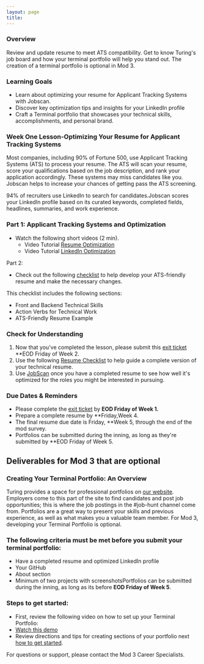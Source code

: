```yaml
---
layout: page
title:
---
```


### Overview

Review and update resume to meet ATS compatibility. Get to know Turing's job board and how your terminal portfolio will help you stand out. The creation of a terminal portfolio is optional in Mod 3.   

### Learning Goals

*  Learn about optimizing your resume for Applicant Tracking Systems with Jobscan.
*  Discover key optimization tips and insights for your LinkedIn profile
*  Craft a Terminal portfolio that showcases your technical skills, accomplishments, and personal brand.

### Week One Lesson-Optimizing Your Resume for Applicant Tracking Systems
Most companies, including 90% of Fortune 500, use Applicant Tracking Systems (ATS) to process your resume. The ATS will scan your resume, score your qualifications based on the job description, and rank your application accordingly. These systems may miss candidates like you. Jobscan helps to increase your chances of getting pass the ATS screening. 

94% of recruiters use LinkedIn to search for candidates.Jobscan scores your LinkedIn profile based on its curated keywords, completed fields, headlines, summaries, and work experience.

### Part 1: Applicant Tracking Systems and Optimization 
* Watch the following short videos (2 min).
  * Video Tutorial [Resume Optimization](https://www.jobscan.co/video-jobscan-tutorial)
  * Video Tutorial [LinkedIn Optimization](https://www.jobscan.co/video-linkedin-optimization)
  
 Part 2: 
 
 * Check out the following [checklist](https://docs.google.com/document/d/1ll53JV8Jt5eveSjdvklUUNQfuYCzHV15TcoOzzk1iDY/edit) to help develop your ATS-friendly resume and make the necessary changes. 
  
This checklist includes the following sections: 
 * Front and Backend Technical Skills 
 * Action Verbs for Technical Work
 * ATS-Friendly Resume Example


### Check for Understanding
1. Now that you've completed the lesson, please submit this [exit ticket](https://forms.gle/eZF3XUagA4SS7p7m6) **EOD Friday of Week 2.
2. Use the following [Resume Checklist](https://docs.google.com/document/d/1ll53JV8Jt5eveSjdvklUUNQfuYCzHV15TcoOzzk1iDY/edit) to help guide a complete version of your technical resume.
3. Use [JobScan](https://www.jobscan.co/) once you have a completed resume to see how well it's optimized for the roles you might be interested in pursuing.

### Due Dates & Reminders 
* Please complete the [exit ticket](https://forms.gle/eZF3XUagA4SS7p7m6) by **EOD Friday of Week 1.**
* Prepare a complete resume by **Friday,Week 4.
* The final resume due date is Friday, **Week 5, through the end of the mod survey.
* Portfolios can be submitted during the inning, as long as they're submitted by **EOD Friday of Week 5.

## Deliverables for Mod 3 that are optional 

###  Creating Your Terminal Portfolio: An Overview 
Turing provides a space for professional portfolios on [our website](https://terminal.turing.edu). Employers come to this part of the site to find candidates and post job opportunities; this is where the job postings in the #job-hunt channel come from. Portfolios are a great way to present your skills and previous experience, as well as what makes you a valuable team member. For Mod 3, developing your Terminal Portfolio is optional.

### The following criteria must be met before you submit your terminal portfolio:
 * Have a completed resume and optimized LinkedIn profile
 * Your GitHub 
 * About section 
 * Minimum of two projects with screenshotsPortfolios can be submitted during the inning, as long as its before **EOD Friday of Week 5**. 

###  Steps to get started:
 * First, review the following video on how to set up your Terminal Portfolio: 
 * [Watch this demo](https://drive.google.com/file/d/1NqHrdkr0B5wEvEaH9Z8dJK56TcSJoV_t/view)
 * Review directions and tips for creating sections of your portfolio next [how to get started](https://careerdev.turing.edu/resources/terminal_directions).

For questions or support, please contact the Mod 3 Career Specialists.
